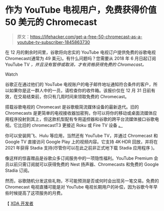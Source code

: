 # 作为 YouTube 电视用户，免费获得价值 50 美元的 Chromecast

> 原文：<https://lifehacker.com/get-a-free-50-chromecast-as-a-youtube-tv-subscriber-1845863730>

在 12 月的剩余时间里，谷歌将向忠实的 YouTube 电视订户提供免费的谷歌电视 Chromecast(通常为 49 美元)。有什么问题吗？您需要从 2018 年 6 月日起订阅 YouTube TV *，并且没有暂停或取消，才有资格获得免费的 Chromecast。*

Watch

谷歌正在通过他们的 YouTube 电视账户的电子邮件地址通知符合条件的客户，所以如果你是这一群人中的一员，请检查你的收件箱。该报价仅在 12 月 31 日前有效，在交易结束前，你只有几周时间来领取免费的 Chromecast。

搭载谷歌电视的 Chromecast 是谷歌极简流媒体设备的最新迭代。旧的 Chromecasts 是更简单的电视接收器加密狗，你可以将你的移动或桌面流媒体应用程序投射到其上，但这款机型配有专用遥控器和谷歌的跨平台流媒体接口谷歌电视。它比旧的 chromecastT3 更接近 Roku 或 Fire TV 设备 [。](https://lifehacker.com/all-the-key-specs-google-didnt-share-at-todays-launch-n-1845230186)

你可以安装网飞、Hulu 等应用，当然还有 YouTube TV，并通过 Chromecast 和 Google TV 直接访问 Google Play 上的视频内容。它支持 4K·HDR 回放，并将在 2021 年获得 Stadia 支持(尽管你可以在此之前非正式地下载 Stadia 应用程序 )。

像这样的惊喜赠品是谷歌众多订阅服务中的一项隐性福利。YouTube Premium 会员以前只需订阅就可以获得免费的 Nest 扬声器、Chromecasts 和免费的 Google Stadia 订阅。

然而，谷歌随机分发这些礼物，不可能预测是否或何时会出现另一笔交易。免费的 Chromecast 电视直播可能是对 YouTube 电视长期用户的补偿，因为谷歌今年早些时候提高了这项服务的月费。

【 [XDA 开发者](https://www.xda-developers.com/youtube-tv-subscribers-free-chromecast-with-google-tv/)